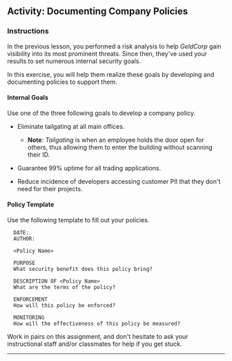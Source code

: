 ## Activity: Documenting Company Policies

### Instructions

In the previous lesson, you performed a risk analysis to help _GeldCorp_ gain visibility into its most prominent threats. Since then, they've used your results to set numerous internal security goals.

In this exercise, you will help them realize these goals by developing and documenting policies to support them.

#### Internal Goals

Use one of the three following goals to develop a company policy. 

- Eliminate tailgating at all main offices.

  - **Note**: _Tailgating_ is when an employee holds the door open for others, thus allowing them to enter the building without scanning their ID.

- Guarantee 99% uptime for all trading applications.

- Reduce incidence of developers accessing customer PII that they don't need for their projects.

#### Policy Template

Use the following template to fill out your policies.

```
  DATE:
  AUTHOR:

  <Policy Name>

  PURPOSE
  What security benefit does this policy bring?

  DESCRIPTION OF <Policy Name>
  What are the terms of the policy?

  ENFORCEMENT
  How will this policy be enforced?

  MONITORING  
  How will the effectiveness of this policy be measured?
```

Work in pairs on this assignment, and don't hesitate to ask your instructional staff and/or classmates for help if you get stuck.


---
